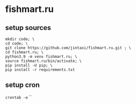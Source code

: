 # fishmart.ru

## setup sources
```
mkdir code; \
cd code; \
git clone https://github.com/jintaxi/fishmart.ru.git ; \
cd fishmart.ru; \
python3.9 -m venv fishmart.ru; \
source fishmart.ru/bin/activate; \
pip install -U pip; \
pip install -r requirements.txt
```
## setup cron
`
crontab -e
`
``
